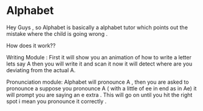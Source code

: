 # Alphabet
Hey Guys , so Alphabet is basically a alphabet tutor which points out the mistake where the child is going wrong .

How does it work??

Writing Module :
First it will show you an animation of how to write a letter lets say A then you will write it and scan it now it will detect where are you deviating from the actual A.

Pronunciation module:
Alphabet will pronounce A , then you are asked to pronounce a suppose you pronounce A ( with a little of ee in end as in Ae) it will prompt you are saying an e extra . 
This will go on until you hit the right spot i mean you pronounce it correctly .
